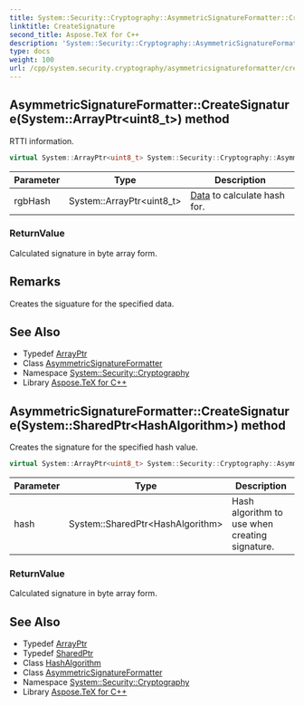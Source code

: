 ```yaml
---
title: System::Security::Cryptography::AsymmetricSignatureFormatter::CreateSignature method
linktitle: CreateSignature
second_title: Aspose.TeX for C++
description: 'System::Security::Cryptography::AsymmetricSignatureFormatter::CreateSignature method. RTTI information in C++.'
type: docs
weight: 100
url: /cpp/system.security.cryptography/asymmetricsignatureformatter/createsignature/
---
```

## AsymmetricSignatureFormatter::CreateSignature(System::ArrayPtr\<uint8_t\>) method


RTTI information.

```cpp
virtual System::ArrayPtr<uint8_t> System::Security::Cryptography::AsymmetricSignatureFormatter::CreateSignature(System::ArrayPtr<uint8_t> rgbHash)=0
```


| Parameter | Type | Description |
| --- | --- | --- |
| rgbHash | System::ArrayPtr\<uint8_t\> | [Data](../../../system.data/) to calculate hash for. |

### ReturnValue

Calculated signature in byte array form.
## Remarks


Creates the siguature for the specified data. 
## See Also

* Typedef [ArrayPtr](../../../system/arrayptr/)
* Class [AsymmetricSignatureFormatter](../)
* Namespace [System::Security::Cryptography](../../)
* Library [Aspose.TeX for C++](../../../)
## AsymmetricSignatureFormatter::CreateSignature(System::SharedPtr\<HashAlgorithm\>) method


Creates the signature for the specified hash value.

```cpp
virtual System::ArrayPtr<uint8_t> System::Security::Cryptography::AsymmetricSignatureFormatter::CreateSignature(System::SharedPtr<HashAlgorithm> hash)
```


| Parameter | Type | Description |
| --- | --- | --- |
| hash | System::SharedPtr\<HashAlgorithm\> | Hash algorithm to use when creating signature. |

### ReturnValue

Calculated signature in byte array form.

## See Also

* Typedef [ArrayPtr](../../../system/arrayptr/)
* Typedef [SharedPtr](../../../system/sharedptr/)
* Class [HashAlgorithm](../../hashalgorithm/)
* Class [AsymmetricSignatureFormatter](../)
* Namespace [System::Security::Cryptography](../../)
* Library [Aspose.TeX for C++](../../../)
